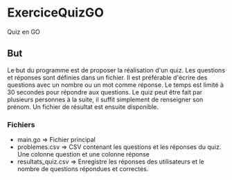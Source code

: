 # ExerciceQuizGO

Quiz en GO

## But
Le but du programme est de proposer la réalisation d'un quiz.
Les questions et réponses sont définies dans un fichier. Il est préférable d'écrire des questions avec un nombre ou un mot comme réponse.
Le temps est limité à 30 secondes pour répondre aux questions.
Le quiz peut être fait par plusieurs personnes à la suite, il suffit simplement de renseigner son prénom.
Un fichier de résultat est ensuite disponible.

### Fichiers  
- main.go => Fichier principal
- problemes.csv => CSV contenant les questions et les réponses du quiz. Une colonne question et une colonne réponse
- resultats_quiz.csv => Enregistre les réponses des utilisateurs et le nombre de questions répondues et correctes.